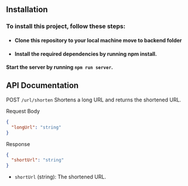 ## Installation

### To install this project, follow these steps:

- #### Clone this repository to your local machine move to backend folder
- #### Install the required dependencies by running npm install.

#### Start the server by running `npm run server`.

## API Documentation

POST `/url/shorten`
Shortens a long URL and returns the shortened URL.

Request Body

```json
{
  "longUrl": "string"
}
```

Response

```json
{
  "shortUrl": "string"
}
```

- `shortUrl` (string): The shortened URL.


